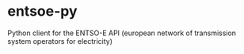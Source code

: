 # entsoe-py
Python client for the ENTSO-E API (european network of transmission system operators for electricity)
